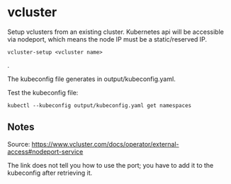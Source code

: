 # vcluster
Setup vclusters from an existing cluster. Kubernetes api will be accessible via nodeport, which means the node IP must be a static/reserved IP.

```
vcluster-setup <vcluster name>
```
.

The kubeconfig file generates in output/kubeconfig.yaml.

Test the kubeconfig file:
```
kubectl --kubeconfig output/kubeconfig.yaml get namespaces
```

## Notes
Source:
https://www.vcluster.com/docs/operator/external-access#nodeport-service

The link does not tell you how to use the port; you have to add it to the kubeconfig after retrieving it.
